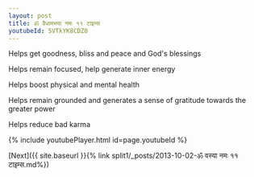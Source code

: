 ```yaml
---
layout: post
title: ॐ वैधामभया नमः ११ टाइम्स
youtubeId: 5VTkYK8CDZ0
---
```

 
 
Helps get goodness, bliss and peace and God's blessings
 
Helps remain focused, help generate inner energy 
 
Helps boost physical and mental health 
 
Helps remain grounded and generates a sense of gratitude towards the greater power 
 
Helps reduce bad karma
 
 
 
 


{% include youtubePlayer.html id=page.youtubeId %}
 
[Next]({{ site.baseurl }}{% link  split1/_posts/2013-10-02-ॐ वस्या नमः ११ टाइम्स.md%})
 
